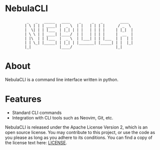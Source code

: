 # NebulaCLI

              _   _   _____   ____    _     _   _        ____
             | \ | | | ____| |  _ \  | |   | | | |      / _  \
             |  \| | | |___  | |_| | | |   | | | |     | |_|  |
             | \ \ | | ____| |____/  | |   | | | |     |  __  | 
             | |\  | | |___  |  _ \  | |___| | | |___  | |  | | 
             | | \_| |_____| | |_| | |_______| |_____| | |  |_| 
             |_|             |____/                    |_|

# About

NebulaCLI is a command line interface written in python.

# Features

- Standard CLI commands
- Integration with CLI tools such as Neovim, Git, etc.

NebulaCLI is released under the Apache License Version 2, which is an open source license. You may contribute to this project, or use the code as you please as long as you adhere to its conditions. You can find a copy of the license text here: [LICENSE](https://github.com/LomDan/NebulaCLI/blob/main/LICENSE).
